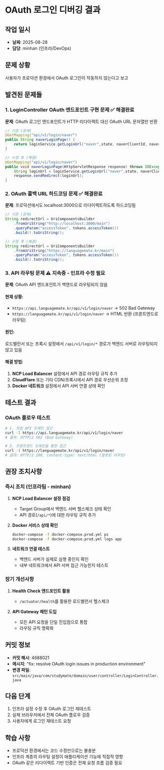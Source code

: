 # OAuth 로그인 디버깅 결과

## 작업 일시
- **날짜**: 2025-08-28
- **담당**: minhan (인프라/DevOps)

## 문제 상황
사용자가 프로덕션 환경에서 OAuth 로그인이 작동하지 않는다고 보고

## 발견된 문제들

### 1. LoginController OAuth 엔드포인트 구현 문제 ✅ 해결완료
**문제**: OAuth 로그인 엔드포인트가 HTTP 리다이렉트 대신 OAuth URL 문자열만 반환
```java
// 기존 (문제)
@GetMapping("api/v1/login/naver")
public String naverLoginPage() {
    return loginService.getLoginUrl("naver",state, naverClientId, naverRedirectUri);
}

// 수정 후 (해결)  
@GetMapping("api/v1/login/naver")
public void naverLoginPage(HttpServletResponse response) throws IOException {
    String loginUrl = loginService.getLoginUrl("naver",state, naverClientId, naverRedirectUri);
    response.sendRedirect(loginUrl);
}
```

### 2. OAuth 콜백 URL 하드코딩 문제 ✅ 해결완료
**문제**: 프로덕션에서도 localhost:3000으로 리다이렉트하도록 하드코딩됨
```java
// 기존 (문제)
String redirectUrl = UriComponentsBuilder
    .fromUriString("http://localhost:3000/main")
    .queryParam("accessToken", tokens.accessToken())
    .build().toUriString();

// 수정 후 (해결)
String redirectUrl = UriComponentsBuilder  
    .fromUriString("https://languagemate.kr/main")
    .queryParam("accessToken", tokens.accessToken())
    .build().toUriString();
```

### 3. API 라우팅 문제 ⚠️ 지속중 - 인프라 수정 필요
**문제**: OAuth API 엔드포인트가 백엔드로 라우팅되지 않음

#### 현재 상황:
- `https://api.languagemate.kr/api/v1/login/naver` → 502 Bad Gateway 
- `https://languagemate.kr/api/v1/login/naver` → HTML 반환 (프론트엔드로 라우팅)

#### 원인:
로드밸런서 또는 프록시 설정에서 `/api/v1/login/*` 경로가 백엔드 서버로 라우팅되지 않고 있음

#### 해결 방법:
1. **NCP Load Balancer** 설정에서 API 경로 라우팅 규칙 추가
2. **CloudFlare** 또는 기타 CDN/프록시에서 API 경로 우선순위 조정
3. **Docker 네트워크** 설정에서 API 서버 연결 상태 확인

## 테스트 결과

### OAuth 플로우 테스트
```bash
# 1. 직접 API 도메인 접근
curl -I https://api.languagemate.kr/api/v1/login/naver
# 결과: HTTP/2 502 (Bad Gateway)

# 2. 프론트엔드 도메인을 통한 접근  
curl -I https://languagemate.kr/api/v1/login/naver  
# 결과: HTTP/2 200, content-type: text/html (잘못된 라우팅)
```

## 권장 조치사항

### 즉시 조치 (인프라팀 - minhan)
1. **NCP Load Balancer 설정 점검**
   - Target Group에서 백엔드 서버 헬스체크 상태 확인
   - API 경로(`/api/*`)에 대한 라우팅 규칙 추가
   
2. **Docker 서비스 상태 확인**
   ```bash
   docker-compose -f docker-compose.prod.yml ps
   docker-compose -f docker-compose.prod.yml logs app
   ```

3. **네트워크 연결 테스트**
   - 백엔드 서버가 실제로 실행 중인지 확인
   - 내부 네트워크에서 API 서버 접근 가능한지 테스트

### 장기 개선사항
1. **Health Check 엔드포인트 활용**
   - `/actuator/health`를 활용한 로드밸런서 헬스체크 
   
2. **API Gateway 패턴 도입**
   - 모든 API 요청을 단일 진입점으로 통합
   - 라우팅 규칙 명확화

## 커밋 정보
- **커밋 해시**: 4688021
- **메시지**: "fix: resolve OAuth login issues in production environment"
- **변경 파일**: `src/main/java/com/studymate/domain/user/controller/LoginController.java`

## 다음 단계
1. 인프라 설정 수정 후 OAuth 로그인 재테스트
2. 실제 브라우저에서 전체 OAuth 플로우 검증
3. 사용자에게 로그인 재테스트 요청

## 학습 사항
- 프로덕션 환경에서는 코드 수정만으로는 불충분
- 인프라 계층의 라우팅 설정이 애플리케이션 기능에 직접적 영향
- OAuth 같은 리다이렉트 기반 인증은 전체 요청 흐름 검증 필요